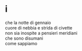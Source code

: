 # i

che la notte di gennaio  
cuore di nebbia e strida di civette  
non sia inospite a pensieri meridiani  
che sono disumani  
come sappiamo
